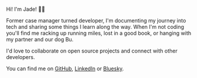 Hi! I'm Jade! 👋🏻

Former case manager turned developer, I'm documenting my journey into tech and sharing some things I learn along the way. When I'm not coding you'll find me racking up running miles, lost in a good book, or hanging with my partner and our dog Bu.

I'd love to collaborate on open source projects and connect with other developers.

You can find me on [GitHub](https://github.com/jade0x), [LinkedIn](https://www.linkedin.com/in/jade-garafola/) or [Bluesky](https://jade0x.bsky.social).
